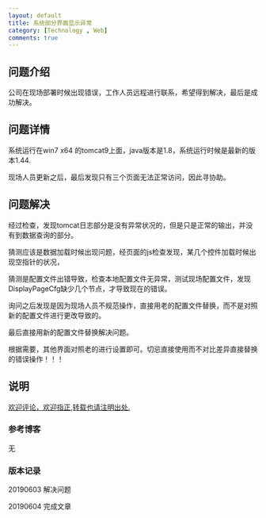 ```yaml
---
layout: default
title: 系统部分界面显示异常
category: [Technology , Web]
comments: true
---
```


## 问题介绍
公司在现场部署时候出现错误，工作人员远程进行联系，希望得到解决，最后是成功解决。







## 问题详情 
系统运行在win7 x64 的tomcat9上面，java版本是1.8，系统运行时候是最新的版本1.44.

现场人员更新之后，最后发现只有三个页面无法正常访问，因此寻协助。


## 问题解决
经过检查，发现tomcat日志部分是没有异常状况的，但是只是正常的输出，并没有到数据查询的部分。

猜测应该是数据加载时候出现问题，经页面的js检查发现，某几个控件加载时候出现空指针的状况，

猜测是配置文件出错导致，检查本地配置文件无异常，测试现场配置文件，发现DisplayPageCfg缺少几个节点，才导致现在的错误。

询问之后发现是因为现场人员不规范操作，直接用老的配置文件替换，而不是对照新的配置文件进行更改导致的。

最后直接用新的配置文件替换解决问题。

根据需要，其他界面对照老的进行设置即可。切忌直接使用而不对比差异直接替换的错误操作！！！

## 说明

[欢迎评论，欢迎指正,转载也请注明出处.](https://wangkun19930608.github.io/technology/web/2019/06/04/company-some-pages-error/ )

### 参考博客

无

### 版本记录
20190603 解决问题

20190604 完成文章
